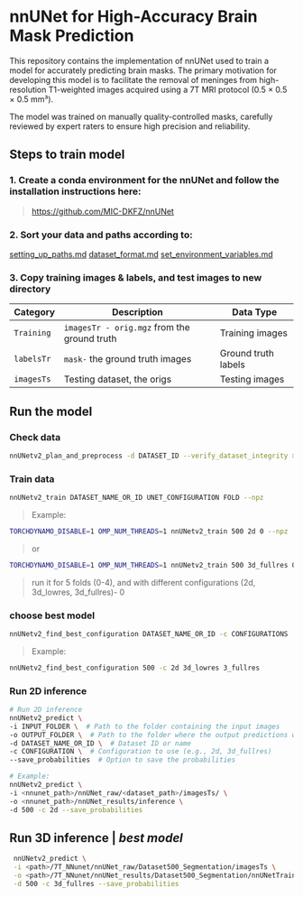 # nnUNet for High-Accuracy Brain Mask Prediction

This repository contains the implementation of nnUNet used to train a model for accurately predicting brain masks. The primary motivation for developing this model is to facilitate the removal of meninges from high-resolution T1-weighted images acquired using a 7T MRI protocol (0.5 × 0.5 × 0.5 mm³).

The model was trained on manually quality-controlled masks, carefully reviewed by expert raters to ensure high precision and reliability.

## Steps to train model

### 1. Create a conda environment for the nnUNet and follow the installation instructions here: 
> https://github.com/MIC-DKFZ/nnUNet

### 2. Sort your data and paths according to: 
[setting_up_paths.md](https://github.com/MIC-DKFZ/nnUNet/blob/master/documentation/setting_up_paths.md)
[dataset_format.md](https://github.com/MIC-DKFZ/nnUNet/blob/master/documentation/dataset_format.md)
[set_environment_variables.md](https://github.com/MIC-DKFZ/nnUNet/blob/master/documentation/set_environment_variables.md)

### 3. Copy training images & labels, and test images to new directory

| **Category**   | **Description**                               | **Data Type**         |
|----------------|-----------------------------------------------|-----------------------|
| `Training`     | `imagesTr - orig.mgz` from the ground truth   | Training images       |
| `labelsTr`     | `mask-` the ground truth images               | Ground truth labels   |
| `imagesTs`     | Testing dataset, the origs                   | Testing images        |


## Run the model

### Check data
```bash
nnUNetv2_plan_and_preprocess -d DATASET_ID --verify_dataset_integrity >> e.g. nnUNetv2_plan_and_preprocess -d 500 --verify_dataset_integrity
```

### Train data
```bash
nnUNetv2_train DATASET_NAME_OR_ID UNET_CONFIGURATION FOLD --npz 
```

> Example:

```bash
TORCHDYNAMO_DISABLE=1 OMP_NUM_THREADS=1 nnUNetv2_train 500 2d 0 --npz   
```
> or

```bash
TORCHDYNAMO_DISABLE=1 OMP_NUM_THREADS=1 nnUNetv2_train 500 3d_fullres 0 --npz –device cuda
```

> run it for 5 folds (0-4), and with different configurations (2d, 3d_lowres, 3d_fullres)- 0

### choose best model

```bash
nnUNetv2_find_best_configuration DATASET_NAME_OR_ID -c CONFIGURATIONS 
```

> Example:

```bash
nnUNetv2_find_best_configuration 500 -c 2d 3d_lowres 3_fullres
```

### Run 2D inference

```bash
# Run 2D inference
nnUNetv2_predict \
-i INPUT_FOLDER \  # Path to the folder containing the input images
-o OUTPUT_FOLDER \  # Path to the folder where the output predictions will be saved
-d DATASET_NAME_OR_ID \  # Dataset ID or name
-c CONFIGURATION \  # Configuration to use (e.g., 2d, 3d_fullres)
--save_probabilities  # Option to save the probabilities

# Example:
nnUNetv2_predict \
-i <nnunet_path>/nnUNet_raw/<dataset_path>/imagesTs/ \
-o <nnunet_path>/nnUNet_results/inference \  
-d 500 -c 2d --save_probabilities  
```

## Run 3D inference | *best model*

```bash
 nnUNetv2_predict \
 -i <path>/7T_NNunet/nnUNet_raw/Dataset500_Segmentation/imagesTs \
 -o <path>/7T_NNunet/nnUNet_results/Dataset500_Segmentation/nnUNetTrainer__nnUNetPlans__3d_fullres/inference \
 -d 500 -c 3d_fullres --save_probabilities
```
